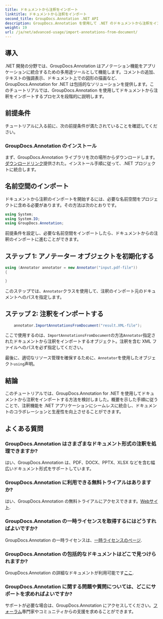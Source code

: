 ```yaml
---
title: ドキュメントから注釈をインポート
linktitle: ドキュメントから注釈をインポート
second_title: GroupDocs.Annotation .NET API
description: GroupDocs.Annotation を使用して .NET のドキュメントから注釈をインポートする方法を学びます。シームレスな統合については、段階的なチュートリアルに従ってください。
weight: 19
url: /ja/net/advanced-usage/import-annotations-from-document/
---
```

## 導入
.NET 開発の分野では、GroupDocs.Annotation はアノテーション機能をアプリケーションに統合するための多用途ツールとして機能します。コメントの追加、テキストの強調表示、ドキュメント上での図形の描画など、GroupDocs.Annotation for .NET は包括的なソリューションを提供します。このチュートリアルでは、GroupDocs.Annotation を使用してドキュメントから注釈をインポートするプロセスを段階的に説明します。
## 前提条件
チュートリアルに入る前に、次の前提条件が満たされていることを確認してください。
### GroupDocs.Annotation のインストール
まず、GroupDocs.Annotation ライブラリを次の場所からダウンロードします。[ダウンロードリンク](https://releases.groupdocs.com/annotation/net/)提供された。インストール手順に従って、.NET プロジェクトに統合します。

## 名前空間のインポート
ドキュメントから注釈のインポートを開始するには、必要な名前空間をプロジェクトに含める必要があります。その方法は次のとおりです。

```csharp
using System;
using System.IO;
using GroupDocs.Annotation;
```

前提条件を設定し、必要な名前空間をインポートしたら、ドキュメントからの注釈のインポートに進むことができます。
## ステップ 1: アノテーター オブジェクトを初期化する
```csharp
using (Annotator annotator = new Annotator("input.pdf-file"))
{

}
```
このステップでは、`Annotator`クラスを使用して、注釈のインポート元のドキュメントへのパスを指定します。
## ステップ 2: 注釈をインポートする
```csharp
	annotator.ImportAnnotationsFromDocument("result.XML-file");
```
ここで使用するのは、`ImportAnnotationsFromDocument`の方法`Annotator`指定されたドキュメントから注釈をインポートするオブジェクト。注釈を含む XML ファイルへのパスを必ず指定してください。

最後に、適切なリソース管理を確保するために、`Annotator`を使用したオブジェクト`using`声明。

## 結論
このチュートリアルでは、GroupDocs.Annotation for .NET を使用してドキュメントから注釈をインポートする方法を検討しました。概要を示した手順に従うことで、注釈機能を .NET アプリケーションにシームレスに統合し、ドキュメントのコラボレーションと生産性を向上させることができます。
## よくある質問
### GroupDocs.Annotation はさまざまなドキュメント形式の注釈を処理できますか?
はい、GroupDocs.Annotation は、PDF、DOCX、PPTX、XLSX などを含む幅広いドキュメント形式をサポートしています。
### GroupDocs.Annotation に利用できる無料トライアルはありますか?
はい、GroupDocs.Annotation の無料トライアルにアクセスできます。[Webサイト](https://releases.groupdocs.com/).
### GroupDocs.Annotation の一時ライセンスを取得するにはどうすればよいですか?
 GroupDocs.Annotation の一時ライセンスは、[一時ライセンスのページ](https://purchase.groupdocs.com/temporary-license/).
### GroupDocs.Annotation の包括的なドキュメントはどこで見つけられますか?
 GroupDocs.Annotation の詳細なドキュメントが利用可能です[ここ](https://tutorials.groupdocs.com/annotation/net/).
### GroupDocs.Annotation に関する問題や質問については、どこにサポートを求めればよいですか?
サポートが必要な場合は、GroupDocs.Annotation にアクセスしてください。[フォーラム](https://forum.groupdocs.com/c/annotation/10)専門家やコミュニティからの支援を求めることができます。